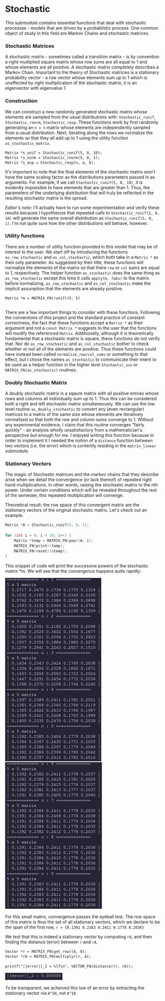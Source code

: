 # Stochastic

<!-- This submodule was a natural evolution after taking a stochastic processes class that focused on the evolution of mo -->
This submodule contains essential functions that deal with stochastic processes - models that are driven by a probablistic process. One common object of study in this field are Markov Chains and stochastic matrices.

### Stochastic Matrices

A stochastic matrix - sometimes called a transition matrix - is by convention a right-multiplied square matrix whose row sums are all equal to 1 and whose elements are all positive. A stochastic matrix completely describes a Markov Chain. Important to the theory of Stochastic matrices is a stationary probability vector - a row vector whose elements sum up to 1 which is unaffected by right multiplication of the stochastic matrix; it is an eigenvector with eigenvalue 1.

### Construction

We can construct a new randomly generated stochastic matrix whose elements are sampled from the usual distributions with: `Stochastic_runif`, `Stochastic_rnorm`, `Stochastic_rexp`. These functions work by first randomly generating an `n x n` matrix whose elements are independently sampled from a usual distribution. Next, iterating along the rows we normalize the elements so that they all add up to 1 using the utility function `as_stochastic_matrix`.

```
Matrix *s_unif = Stochastic_runif(5, 0, 10);
Matrix *s_norm = Stochastic_rnorm(5, 0, 1);
Matrix *s_exp = Stochastic_rexp(n, a, b);
```

It's important to note that the final elements of the stochastic matrix won't have the same scaling factor as the distributions parameters passed in as arguments. For example, if we call `Stochastic_runif(5, 0, 10)`, it is evidently impossible to have elements that are greater than 1. Thus, the parameters of the underlying distribution that will truly be reflected in the resulting stochastic matrix is the spread.

*Editor's note:* I'll actually have to run some experimentation and verify these results because I hypothesize that repeated calls to `Stochastic_runif(5, 0, 10)` will generate the same overall distribution as `Stochastic_runif(5, 0, 1)`. I'm not quite sure how the other distributions will behave, however.

### Utility functions

There are a number of utility function provided in this model that may be of interest to the user. We start off by introducing the functions `as_row_stochastic` and `as_col_stochastic`, which both take in a `Matrix *` as their only parameter. As suggested by their title, these functions will normalize the elements of the matrix so that there `row` or `col` sums are equal to 1, respectively. The helper function `as_stochastic` does the same thing as `as_row_stochastic` except this time it calls `apply(m, fabs)` to the matrix before normalizing. `as_row_stochastic` and `as_col_stochastic` make the implicit assumption that the elements are already positive.

```
Matrix *m = MATRIX_FN(runif)(5, 5)


```

There are a few important things to consider with these functions. Following the conventions of this project and the standard practice of constant correctness, the fact that these functions accept a `Matrix *` as their argument and not a `const Matrix *` suggests to the user that the functions will modify the referenced `Matrix`. Additionally, although it is theoretically fundamental that a stochastic matrix is square, these functions do not verify that. Nor do `as_row_stochastic` and `as_col_stochastic` bother to check whether or not all of the elements are positive. Thus these functions could have instead been called `normalize_row/col_sums` or something to that effect, but I chose the names `as_stochastic` to communicate their intent to be used as a helper function in the higher level `Stochastic_xxx` or `MATRIX_FN(as_stochastic)` routines.

### Doubly Stochastic Matrix

A doubly stochastic matrix is a sqaure matrix with all positive entries whose rows and columns all individually sum up to 1. Thus this can be considered both a right and left stochastic matrix simultaneously. We can use the low level routine `as_doubly_stochastic` to convert any (even rectangular) matrices to a matrix of the same size whose elements are iteratively normalized so that both the row and column sums converge to 1. Without any experimental evidence, I claim that this routine converges "fairly quickly" - an analysis wholly unsatisfactory from a mathematician's perspective but enough for me. I enjoyed writing this function because in order to implement it I needed the notion of a `distance` function between two vectors (i.e. the error) which is contently residing in the `matrix_linear` submodule.

### Stationary Vectors

The magic of Stochastic matrices and the markov chains that they describe arise when we detail the convergence (or lack thereof) of repeated right hand multiplications. In other words, raising the stochastic matrix to the nth power. Under certain conditions which will be revealed throughout the rest of the semester, this repeated multiplication will converge.

Theoretical result: the row space of this convergent matrix are the stationary vectors of the original stochastic matrix. Let's check out an example.

```C
Matrix *A = Stochastic_runif(5, 0, 1);

for (int i = 0; i < 10; i++) {
    Matrix *temp = MATRIX_FN(pow)(A, i);
    MATRIX_FN(print)(temp);
    MATRIX_FN(reset)(&temp);
}
```

This snippet of code will print the successive powers of the stochastic matrix *m. We will see that the convergence happens quite rapidly:

![matrix power](../media/mat_pow_first.png)
![matrix power second](../media/mat_pow_sec.png)

For this small matrix, convergence passes the eyeball test. The row space of this matrix is thus the set of all stationary vectors, which we declare to be the span of the first row, `r = {0.1391 0.2383 0.2411 0.1778 0.2036}`

We test that this is indeed a stationary vector by computing `rA`, and then finding the distance (error) between `r` and `rA`.

```
Vector *r = MATRIX_FN(get_row)(A, 0);
Vector *rA = MATRIX_FN(multiply)(r, A);

printf("||error||_2 = %lf\n", VECTOR_FN(distance)(r, rA));
```

![error](../media/error.png)

To be transparent, we acheived this low of an error by extracting the stationary vector via `A^50`, not `A^10`.

